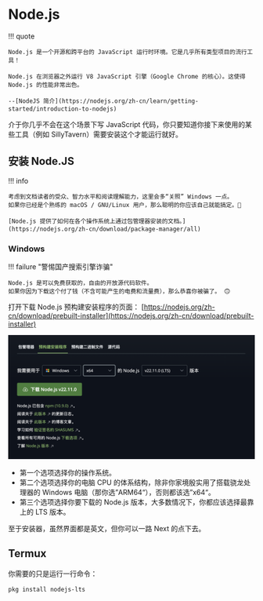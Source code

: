 # Node.js

!!! quote 
    
    Node.js 是一个开源和跨平台的 JavaScript 运行时环境。它是几乎所有类型项目的流行工具！

    Node.js 在浏览器之外运行 V8 JavaScript 引擎（Google Chrome 的核心）。这使得 Node.js 的性能非常出色。
    
    --[NodeJS 简介](https://nodejs.org/zh-cn/learn/getting-started/introduction-to-nodejs)

介于你几乎不会在这个场景下写 JavaScript 代码，你只要知道你接下来使用的某些工具（例如 SillyTavern）需要安装这个才能运行就好。

## 安装 Node.JS

!!! info

    考虑到文档读者的受众、智力水平和阅读理解能力，这里会多“关照” Windows 一点。
    如果你已经是个熟练的 macOS / GNU/Linux 用户，那么聪明的你应该自己就能搞定。🙂

    [Node.js 提供了如何在各个操作系统上通过包管理器安装的文档。](https://nodejs.org/zh-cn/download/package-manager/all)

### Windows 

!!! failure "警惕国产搜索引擎诈骗"

    Node.js 是可以免费获取的，自由的开放源代码软件。
    如果你因为下载这个付了钱（不含可能产生的电费和流量费），那么恭喜你被骗了。 🙃


打开下载 Node.js 预构建安装程序的页面： 
[https://nodejs.org/zh-cn/download/prebuilt-installer](https://nodejs.org/zh-cn/download/prebuilt-installer)

![](../_assets/basics/nodejs_01.png)

* 第一个选项选择你的操作系统。
* 第二个选项选择你的电脑 CPU 的体系结构，除非你家境殷实用了搭载骁龙处理器的 Windows 电脑（那你选”ARM64“），否则都该选”x64“。
* 第三个选项选择你要下载的 Node.js 版本，大多数情况下，你都应该选择最靠上的 LTS 版本。

至于安装器，虽然界面都是英文，但你可以一路 Next 的点下去。

## Termux

你需要的只是运行一行命令：

```bash
pkg install nodejs-lts
```